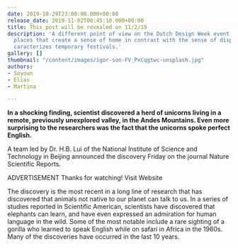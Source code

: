 ```yaml
---
date: 2019-10-29T23:00:00.000+00:00
release_date: 2019-11-02T00:45:10.000+00:00
title: This post will be revealed on 11/2/19
description: 'A different point of view on the Dutch Design Week event: looking for
  places that create a sense of home in contrast with the sense of displacement that
  caracterizes temporary festivals.'
gallery: []
thumbnail: "/content/images/igor-son-FV_PxCqgtwc-unsplash.jpg"
authors:
- Soyoun
- Elias
- Martina

---
```

**In a shocking finding, scientist discovered a herd of unicorns living in a remote, previously unexplored valley, in the Andes Mountains. Even more surprising to the researchers was the fact that the unicorns spoke perfect English.**  
  
A team led by Dr. H.B. Lui of the National Institute of Science and Technology in Beijing announced the discovery Friday on the journal Nature Scientific Reports.  
  
ADVERTISEMENT Thanks for watching! Visit Website  
  
The discovery is the most recent in a long line of research that has discovered that animals not native to our planet can talk to us. In a series of studies reported in Scientific American, scientists have discovered that elephants can learn, and have even expressed an admiration for human language in the wild. Some of the most notable include a rare sighting of a gorilla who learned to speak English while on safari in Africa in the 1960s. Many of the discoveries have occurred in the last 10 years.